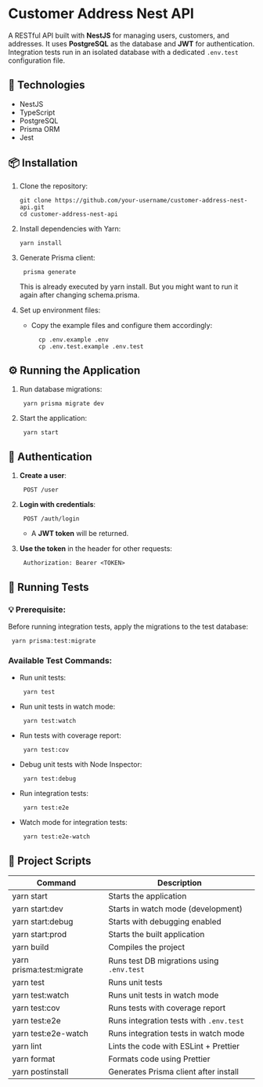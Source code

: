 # Customer Address Nest API

A RESTful API built with **NestJS** for managing users, customers, and addresses. It uses **PostgreSQL** as the database and **JWT** for authentication. Integration tests run in an isolated database with a dedicated `.env.test` configuration file.

## 🚀 Technologies

- NestJS  
- TypeScript  
- PostgreSQL  
- Prisma ORM  
- Jest  

## 📦 Installation

1. Clone the repository:
    ```
    git clone https://github.com/your-username/customer-address-nest-api.git
    cd customer-address-nest-api
    ```

2. Install dependencies with Yarn:
    ```
    yarn install
    ```

3. Generate Prisma client:
   ```
    prisma generate
   ```
   This is already executed by yarn install. But you might want to run it again after changing schema.prisma.

4. Set up environment files:
    - Copy the example files and configure them accordingly:
      ```
        cp .env.example .env
        cp .env.test.example .env.test
      ```

## ⚙️ Running the Application

1. Run database migrations:
   ```
    yarn prisma migrate dev
   ```

2. Start the application:
   ```
    yarn start
   ```

## 🔐 Authentication

1. **Create a user**:
   ```
    POST /user
   ```

2. **Login with credentials**:
   ```
    POST /auth/login
   ```

    - A **JWT token** will be returned.

3. **Use the token** in the header for other requests:
   ```
    Authorization: Bearer <TOKEN>
   ```

## 🧲 Running Tests

### 💡 Prerequisite:
Before running integration tests, apply the migrations to the test database:
   ```
    yarn prisma:test:migrate
   ```

### Available Test Commands:

- Run unit tests:
   ```
    yarn test
   ```

- Run unit tests in watch mode:
   ```
    yarn test:watch
   ```

- Run tests with coverage report:
   ```
    yarn test:cov
   ```

- Debug unit tests with Node Inspector:
   ```
    yarn test:debug
   ```

- Run integration tests:
   ```
    yarn test:e2e
   ``` 

- Watch mode for integration tests:
   ```
    yarn test:e2e-watch
   ```

## 📄 Project Scripts

| Command                    | Description |
|----------------------------|-------------|
| yarn start                 | Starts the application |
| yarn start:dev             | Starts in watch mode (development) |
| yarn start:debug           | Starts with debugging enabled |
| yarn start:prod            | Starts the built application |
| yarn build                 | Compiles the project |
| yarn prisma:test:migrate   | Runs test DB migrations using `.env.test` |
| yarn test                  | Runs unit tests |
| yarn test:watch            | Runs unit tests in watch mode |
| yarn test:cov              | Runs tests with coverage report |
| yarn test:e2e              | Runs integration tests with `.env.test` |
| yarn test:e2e-watch        | Runs integration tests in watch mode |
| yarn lint                  | Lints the code with ESLint + Prettier |
| yarn format                | Formats code using Prettier |
| yarn postinstall           | Generates Prisma client after install |


